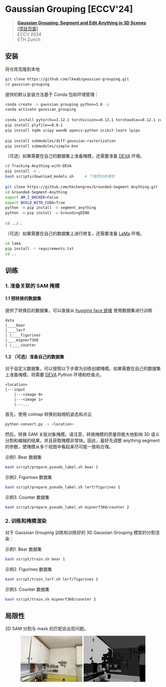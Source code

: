 # Gaussian Grouping [ECCV'24]

> [**Gaussian Grouping: Segment and Edit Anything in 3D Scenes**](https://arxiv.org/abs/2312.00732)            
> [[项目页面]](https://ymq2017.github.io/gaussian-grouping)            
> ECCV 2024  
> ETH Zurich

## 安装

将仓库克隆到本地
```bash
git clone https://github.com/lkeab/gaussian-grouping.git 
cd gaussian-grouping
```

提供的默认安装方法基于 Conda 包和环境管理：
```bash
conda create -n gaussian_grouping python=3.8 -y
conda activate gaussian_grouping 

conda install pytorch==1.12.1 torchvision==0.13.1 torchaudio==0.12.1 cudatoolkit=11.3 -c pytorch
pip install plyfile==0.8.1
pip install tqdm scipy wandb opencv-python scikit-learn lpips

pip install submodules/diff-gaussian-rasterization
pip install submodules/simple-knn
```

（可选）如果需要在自己的数据集上准备掩模，还需要准备 [DEVA](https://github.com/hkchengrex/Tracking-Anything-with-DEVA) 环境。

```bash
cd Tracking-Anything-with-DEVA
pip install -e .
bash scripts/download_models.sh     # 下载预训练模型

git clone https://github.com/hkchengrex/Grounded-Segment-Anything.git 
cd Grounded-Segment-Anything
export AM_I_DOCKER=False
export BUILD_WITH_CUDA=True
python -m pip install -e segment_anything
python -m pip install -e GroundingDINO

cd ../..
```

（可选）如果需要在自己的数据集上进行修复，还需要准备 [LaMa](https://github.com/advimman/lama) 环境。

```bash
cd lama
pip install -r requirements.txt
cd ..
```

## 训练

### 1. 准备关联的 SAM 掩模

#### 1.1 预转换的数据集
提供了转换后的数据集，可以直接从 [hugging face 链接](https://huggingface.co/mqye/Gaussian-Grouping/tree/main) 使用数据集进行训练

```
data
|____bear
|____lerf
| |____figurines
|____mipnerf360
| |____counter
```

#### 1.2 （可选）准备自己的数据集
对于自定义数据集，可以按照以下步骤为训练创建掩模。如果需要在自己的数据集上准备掩模，将需要 [DEVA](../Tracking-Anything-with-DEVA/README.md) Python 环境和检查点。

```
<location>
|---input
    |---<image 0>
    |---<image 1>
    |---...
```

首先，使用 colmap 转换初始相机姿态和点云
```bash
python convert.py -s <location>
```

然后，转换 SAM 关联对象掩模。请注意，转换掩模的质量将极大地影响 3D 语义分割和编辑的结果。并且获取掩模非常快。因此，最好先调整 anything segment 的参数，使掩模从多个视图中看起来尽可能一致和合理。

示例1. Bear 数据集
```bash
bash script/prepare_pseudo_label.sh bear 1
```

示例2. Figurines 数据集
```bash
bash script/prepare_pseudo_label.sh lerf/figurines 1
```

示例3. Counter 数据集
```bash
bash script/prepare_pseudo_label.sh mipnerf360/counter 2
```

### 2. 训练和掩模渲染

对于 Gaussian Grouping 训练和训练好的 3D Gaussian Grouping 模型的分割渲染：

示例1. Bear 数据集
```bash
bash script/train.sh bear 1
```

示例2. Figurines 数据集
```bash
bash script/train_lerf.sh lerf/figurines 1
```

示例3. Counter 数据集
```bash
bash script/train.sh mipnerf360/counter 2
```


## 局限性

2D SAM 分割与 mask 的匹配会出现问题。

<center class="half">
<img src="media/image.jpg" width=200/>
<img src="media/mask.jpg" width=200/>
</center>
